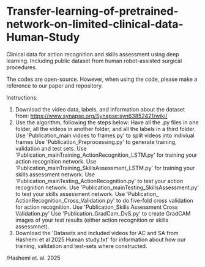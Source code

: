 # Transfer-learning-of-pretrained-network-on-limited-clinical-data-Human-Study

Clinical data for action recognition and skills assessment using deep learning. Including public dataset from human robot-assisted surgical procedures.

The codes are open-source. However, when using the code, please make a reference to our paper and repository.

Instructions:

1) Download the video data, labels, and information about the dataset from: https://www.synapse.org/Synapse:syn63852421/wiki/
2) Use the algorithm, following the steps below: Have all the .py files in one folder, all the videos in another folder, and all the labels in a third folder.
   Use 'Publication_main vidoes to frames.py' to split videos into indiviual frames
   Use 'Publication_Preprocessing.py' to generate training, validation and test sets.
   Use 'Publication_mainTraining_ActionRecognition_LSTM.py' for training your action recognition network. Use 'Publication_mainTraining_SkillsAssessment_LSTM.py' for training your skills assessment network.
   Use 'Publication_mainTesting_ActionRecognition.py' to test your action recognition network.
   Use 'Publication_mainTesting_SkillsAssessment.py' to test your skills assessment network.
   Use 'Publication_ ActionRecognition_Cross_Validation.py' to do five-fold cross validation for action recognition.
   Use 'Publication_Skills Assessment Cross Validation.py'
   Use 'Publication_GradCam_DvS.py' to create GradCAM images of your test results (either action recognition or skills assessmnet).
3) Download the 'Datasets and included videos for AC and SA from Hashemi et al 2025 Human study.txt' for information about how our training, validation and test-sets where constructed.

/Hashemi et. al. 2025

